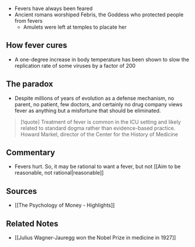 - Fevers have always been feared
- Ancient romans worshiped Febris, the Goddess who protected people from fevers
	- Amulets were left at temples to placate her

## How fever cures
- A one-degree increase in body temperature has been shown to slow the replication rate of some viruses by a factor of 200

## The paradox
- Despite millions of years of evolution as a defense mechanism, no parent, no patient, few doctors, and certainly no drug company views fever as anything but a misfortune that should be eliminated.

> [!quote] Treatment of fever is common in the ICU setting and likely related to standard dogma rather than evidence-based practice.
> Howard Markel, director of the Center for the History of Medicine

## Commentary
- Fevers hurt. So, it may be rational to want a fever, but not [[Aim to be reasonable, not rational|reasonable]]

## Sources
- [[The Psychology of Money - Highlights]]

## Related Notes
- [[Julius Wagner-Jauregg won the Nobel Prize in medicine in 1927]] 